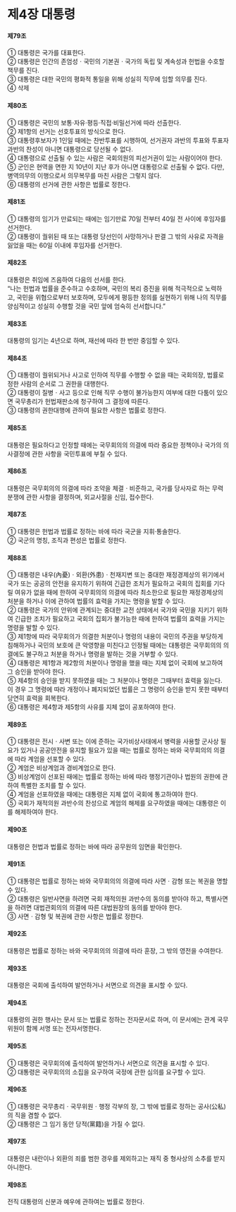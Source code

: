 # 제4장 대통령

#### 제79조

① 대통령은 국가를 대표한다.  
② 대통령은 인간의 존엄성ㆍ국민의 기본권ㆍ국가의 독립 및 계속성과 헌법을 수호할 책무를 진다.  
③ 대통령은 대한 국민의 평화적 통일을 위해 성실히 직무에 임할 의무를 진다.  
④ 삭제

#### 제80조

① 대통령은 국민의 보통·자유·평등·직접·비밀선거에 따라 선출한다.  
② 제1항의 선거는 선호투표의 방식으로 한다.  
③ 대통령후보자가 1인일 때에는 찬반투표를 시행하여, 선거권자 과반의 투표와 투표자 과반의 찬성이 아니면 대통령으로 당선될 수 없다.  
④ 대통령으로 선출될 수 있는 사람은 국회의원의 피선거권이 있는 사람이어야 한다.  
⑤ 군인은 현역을 면한 지 10년이 지난 후가 아니면 대통령으로 선출될 수 없다. 다만, 병역의무의 이행으로서 의무복무를 마친 사람은 그렇지 않다.  
⑥ 대통령의 선거에 관한 사항은 법률로 정한다.  

#### 제81조

① 대통령의 임기가 만료되는 때에는 임기만료 70일 전부터 40일 전 사이에 후임자를 선거한다.  
② 대통령이 궐위된 때 또는 대통령 당선인이 사망하거나 판결 그 밖의 사유로 자격을 잃었을 때는 60일 이내에 후임자를 선거한다.  

#### 제82조

대통령은 취임에 즈음하여 다음의 선서를 한다.  
“나는 헌법과 법률을 준수하고 수호하며, 국민의 복리 증진을 위해 적극적으로 노력하고, 국민을 위협으로부터 보호하며, 모두에게 평등한 정의를 실현하기 위해 나의 직무를 양심적이고 성실히 수행할 것을 국민 앞에 엄숙히 선서합니다.”

#### 제83조

대통령의 임기는 4년으로 하며, 재선에 따라 한 번만 중임할 수 있다.

#### 제84조

① 대통령이 궐위되거나 사고로 인하여 직무를 수행할 수 없을 때는 국회의장, 법률로 정한 사람의 순서로 그 권한을 대행한다.  
② 대통령이 질병ㆍ사고 등으로 인해 직무 수행이 불가능한지 여부에 대한 다툼이 있으면 국무총리가 헌법재판소에 청구하여 그 결정에 따른다.  
③ 대통령의 권한대행에 관하여 필요한 사항은 법률로 정한다.  

#### 제85조

대통령은 필요하다고 인정할 때에는 국무회의의 의결에 따라 중요한 정책이나 국가의 의사결정에 관한 사항을 국민투표에 부칠 수 있다.  

#### 제86조

대통령은 국무회의의 의결에 따라 조약을 체결ㆍ비준하고, 국가를 당사자로 하는 무력 분쟁에 관한 사항을 결정하며, 외교사절을 신임, 접수한다.

#### 제87조

① 대통령은 헌법과 법률로 정하는 바에 따라 국군을 지휘·통솔한다.  
② 국군의 명칭, 조직과 편성은 법률로 정한다.  

#### 제88조

① 대통령은 내우(內憂)ㆍ외환(外患)ㆍ천재지변 또는 중대한 재정경제상의 위기에서 국가 또는 공공의 안전을 유지하기 위하여 긴급한 조치가 필요하고 국회의 집회를 기다릴 여유가 없을 때에 한하여 국무회의의 의결에 따라 최소한으로 필요한 재정경제상의 처분을 하거나 이에 관하여 법률의 효력을 가지는 명령을 발할 수 있다.  
② 대통령은 국가의 안위에 관계되는 중대한 교전 상태에서 국가와 국민을 지키기 위하여 긴급한 조치가 필요하고 국회의 집회가 불가능한 때에 한하여 법률의 효력을 가지는 명령을 발할 수 있다.  
③ 제1항에 따라 국무회의가 의결한 처분이나 명령의 내용이 국민의 주권을 부당하게 침해하거나 국민의 보호에 큰 악영향을 미친다고 인정될 때에는 대통령은 국무회의의 의결에도 불구하고 처분을 하거나 명령을 발하는 것을 거부할 수 있다.  
④ 대통령은 제1항과 제2항의 처분이나 명령을 했을 때는 지체 없이 국회에 보고하여 그 승인을 받아야 한다.  
⑤ 제4항의 승인을 받지 못하였을 때는 그 처분이나 명령은 그때부터 효력을 잃는다. 이 경우 그 명령에 따라 개정이나 폐지되었던 법률은 그 명령이 승인을 받지 못한 때부터 당연히 효력을 회복한다.  
⑥ 대통령은 제4항과 제5항의 사유를 지체 없이 공포하여야 한다.  

#### 제89조

① 대통령은 전시ㆍ사변 또는 이에 준하는 국가비상사태에서 병력을 사용할 군사상 필요가 있거나 공공안전을 유지할 필요가 있을 때는 법률로 정하는 바와 국무회의의 의결에 따라 계엄을 선포할 수 있다.  
② 계엄은 비상계엄과 경비계엄으로 한다.  
③ 비상계엄이 선포된 때에는 법률로 정하는 바에 따라 행정기관이나 법원의 권한에 관하여 특별한 조치를 할 수 있다.  
④ 계엄을 선포하였을 때에는 대통령은 지체 없이 국회에 통고하여야 한다.  
⑤ 국회가 재적의원 과반수의 찬성으로 계엄의 해제를 요구하였을 때에는 대통령은 이를 해제하여야 한다.  

#### 제90조

대통령은 헌법과 법률로 정하는 바에 따라 공무원의 임면을 확인한다.

#### 제91조

① 대통령은 법률로 정하는 바와 국무회의의 의결에 따라 사면ㆍ감형 또는 복권을 명할 수 있다.  
② 대통령은 일반사면을 하려면 국회 재적의원 과반수의 동의를 받아야 하고, 특별사면을 하려면 대법관회의의 의결에 따른 대법원장의 동의를 받아야 한다.  
③ 사면ㆍ감형 및 복권에 관한 사항은 법률로 정한다.  

#### 제92조

대통령은 법률로 정하는 바와 국무회의의 의결에 따라 훈장, 그 밖의 영전을 수여한다.

#### 제93조

대통령은 국회에 출석하여 발언하거나 서면으로 의견을 표시할 수 있다.

#### 제94조

대통령의 권한 행사는 문서 또는 법률로 정하는 전자문서로 하며, 이 문서에는 관계 국무위원이 함께 서명 또는 전자서명한다.  

#### 제95조

① 대통령은 국무회의에 출석하여 발언하거나 서면으로 의견을 표시할 수 있다.  
② 대통령은 국무회의의 소집을 요구하여 국정에 관한 심의를 요구할 수 있다.  

#### 제96조

① 대통령은 국무총리ㆍ국무위원ㆍ행정 각부의 장, 그 밖에 법률로 정하는 공사(公私)의 직을 겸할 수 없다.  
② 대통령은 그 임기 동안 당적(黨籍)을 가질 수 없다.  

#### 제97조

대통령은 내란이나 외환의 죄를 범한 경우를 제외하고는 재직 중 형사상의 소추를 받지 아니한다.  

#### 제98조

전직 대통령의 신분과 예우에 관하여는 법률로 정한다.
